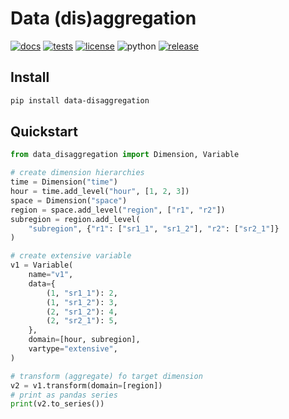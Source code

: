 # Data (dis)aggregation

[![docs](https://img.shields.io/readthedocs/data-disaggregation)](https://data-disaggregation.readthedocs.io)
[![tests](https://github.com/wingechr/data-disaggregation/actions/workflows/unittest.yml/badge.svg)](https://github.com/wingechr/data-disaggregation/actions/workflows/unittest.yml)
[![license](https://img.shields.io/pypi/l/data-disaggregation)](https://raw.githubusercontent.com/wingechr/data-disaggregation/main/LICENSE)
![python](https://img.shields.io/pypi/pyversions/data-disaggregation)
[![release](https://img.shields.io/github/v/release/wingechr/data-disaggregation?include_prereleases)](https://github.com/wingechr/data-disaggregation/releases)


## Install

```bash
pip install data-disaggregation
```

## Quickstart

```python
from data_disaggregation import Dimension, Variable

# create dimension hierarchies
time = Dimension("time")
hour = time.add_level("hour", [1, 2, 3])
space = Dimension("space")
region = space.add_level("region", ["r1", "r2"])
subregion = region.add_level(
    "subregion", {"r1": ["sr1_1", "sr1_2"], "r2": ["sr2_1"]}
)

# create extensive variable
v1 = Variable(
    name="v1",
    data={
        (1, "sr1_1"): 2,
        (1, "sr1_2"): 3,
        (2, "sr1_2"): 4,
        (2, "sr2_1"): 5,
    },
    domain=[hour, subregion],
    vartype="extensive",
)

# transform (aggregate) fo target dimension
v2 = v1.transform(domain=[region])
# print as pandas series
print(v2.to_series())


```
